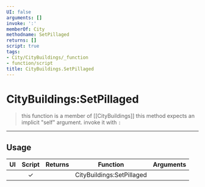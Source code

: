 ```yaml
---
UI: false
arguments: []
invoke: ':'
memberOf: City
methodname: SetPillaged
returns: []
script: true
tags:
- City/CityBuildings/_function
- function/script
title: CityBuildings.SetPillaged
---
```

# CityBuildings:SetPillaged
> this function is a member of [[CityBuildings]]
> this method expects an implicit "self" argument. invoke it with `:`
-----
## Usage
|  UI | Script | Returns | Function | Arguments |
|:---:|:------:|-------:|:--------:|:---------|
| |✓||CityBuildings:SetPillaged||
